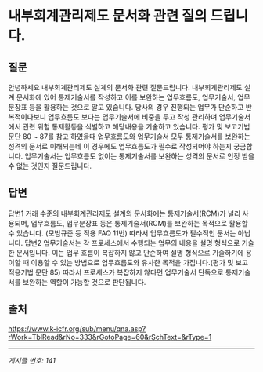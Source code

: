 # 내부회계관리제도 문서화 관련 질의 드립니다.

## 질문
안녕하세요
내부회계관리제도 설계의 문서화 관련 질문드립니다.
내부회계관리제도 설계 문서화에 있어
통제기술서를 작성하고 이를 보완하는 업무흐름도, 업무기술서, 업무분장표 등을 활용하는 것으로 알고 있습니다.
당사의 경우 진행되는 업무가 단순하고 반복적이다보니
업무흐름도 보다는 업무기술서에 비중을 두고 작성 관리하며
업무기술서에서 관련 위험 통제활동을 식별하고 해당내용을 기술하고 있습니다.
평가 및 보고기법 문단 80 ~ 87를 참고 하였을때
업무흐름도와 업무기술서 모두 통제기술서를 보완하는 성격의 문서로 이해되는데
이 경우에도 업무흐름도가 필수로 작성되어야 하는지 궁금합니다.
업무기술서는 업무흐름도 없이는 통제기술서를 보완하는 성격의 문서로 인정 받을 수 없는 것인지
질문드립니다.

## 답변
답변1
거래 수준의 내부회계관리제도 설계의 문서화에는 통제기술서(RCM)가 널리 사용되며, 업무흐름도, 업무분장표 등은 통제기술서(RCM)를 보완하는 목적으로 활용할 수 있습니다. (모범규준 등 적용 FAQ 11번) 따라서 업무흐름도가 필수적인 문서는 아닙니다.
답변2
업무기술서는 각 프로세스에서 수행되는 업무의 내용을 설명 형식으로 기술한 문서입니다. 이는 업무 흐름이 복잡하지 않고 단순하여 설명 형식으로 기술하기에 용이할 때 이용할 수 있는 방법으로 업무흐름도와 유사한 목적을 가집니다.(평가 및 보고 적용기법 문단 85) 따라서 프로세스가 복잡하지 않다면 업무기술서 단독으로 통제기술서를 보완하는 역할이 가능할 것으로 판단됩니다.

## 출처
https://www.k-icfr.org/sub/menu/qna.asp?rWork=TblRead&rNo=333&rGotoPage=60&rSchText=&rType=1

---
*게시글 번호: 141*
